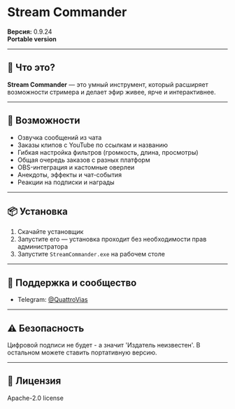# Stream Commander

**Версия:** 0.9.24  
**Portable version**

---

## 📌 Что это?

**Stream Commander** — это умный инструмент, который расширяет возможности стримера и делает эфир живее, ярче и интерактивнее.


---

## 🧰 Возможности

- Озвучка сообщений из чата
- Заказы клипов с YouTube по ссылкам и названию
- Гибкая настройка фильтров (громкость, длина, просмотры)
- Общая очередь заказов с разных платформ
- OBS-интеграция и кастомные оверлеи
- Анекдоты, эффекты и чат-события
- Реакции на подписки и награды

---

## 📦 Установка

1. Скачайте установщик
2. Запустите его — установка проходит без необходимости прав администратора
3. Запустите `StreamCommander.exe` на рабочем столе

---

## 💬 Поддержка и сообщество

- Telegram: [@QuattroVias](https://t.me/StreamCommander)

---

## ⚠️ Безопасность

Цифровой подписи не будет - а значит 'Издатель неизвестен'.
В остальном можете ставить портативную версию.

---

## 📄 Лицензия

Apache-2.0 license
